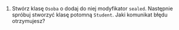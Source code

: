 1. Stwórz klasę `Osoba` o dodaj do niej modyfikator `sealed`. Następnie spróbuj stworzyć klasę potomną `Student`. Jaki komunikat błędu otrzymujesz?
